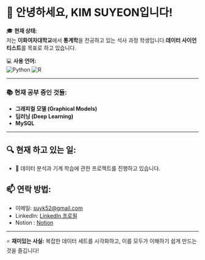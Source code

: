 # 👋 안녕하세요, KIM SUYEON입니다!

🎓 **현재 상태:**  
저는 **이화여자대학교**에서 **통계학**을 전공하고 있는 석사 과정 학생입니다.**데이터 사이언티스트**를 목표로 하고 있습니다.

💻 **사용 언어:**  
![Python](https://img.shields.io/badge/Python-3776AB?style=for-the-badge&logo=python&logoColor=white)
![R](https://img.shields.io/badge/R-276DC3?style=for-the-badge&logo=r&logoColor=white)

---

### 📚 **현재 공부 중인 것들:**
- **그래피컬 모델 (Graphical Models)**
- **딥러닝 (Deep Learning)**
- **MySQL**

---

## 🔍 **현재 하고 있는 일:**
- 📝 데이터 분석과 기계 학습에 관한 프로젝트를 진행하고 있습니다.

## 📫 **연락 방법:**
- 이메일: [suyk52@gmail.com](mailto:suyk52@gmail.com)
- LinkedIn: [LinkedIn 프로필](https://www.linkedin.com/in/suyeon-kim-688360317/)
- Notion : [Notion](https://www.notion.so/c12777c8a0734946adc58d9d0b217752)
---

⭐️ **재미있는 사실:** 복잡한 데이터 세트를 시각화하고, 이를 모두가 이해하기 쉽게 만드는 것을 즐깁니다!
